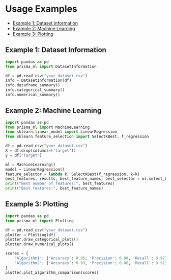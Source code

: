 # Usage Examples

- [Example 1: Dataset Information](#example-1-dataset-information)
- [Example 2: Machine Learning](#example-2-machine-learning)
- [Example 3: Plotting](#example-3-plotting)

## Example 1: Dataset Information

```python
import pandas as pd
from prisma_ml import DatasetInformation

df = pd.read_csv("your_dataset.csv")
info = DatasetInformation(df)
info.dataframe_summary()
info.categorical_summary()
info.numerical_summary()
```

## Example 2: Machine Learning

```python
import pandas as pd
from prisma_ml import MachineLearning
from sklearn.linear_model import LinearRegression
from sklearn.feature_selection import SelectKBest, f_regression

df = pd.read_csv("your_dataset.csv")
X = df.drop(columns=['target'])
y = df['target']

ml = MachineLearning()
model = LinearRegression()
feature_selector = lambda k: SelectKBest(f_regression, k=k)
best_features, results, best_feature_names, best_selector = ml.select_best_features(X, y, model, feature_selector)
print("Best number of features:", best_features)
print("Best features:", best_feature_names)
```

## Example 3: Plotting

```python
import pandas as pd
from prisma_ml import Plotting

df = pd.read_csv("your_dataset.csv")
plotter = Plotting(df)
plotter.draw_categorical_plots()
plotter.draw_numerical_plots()

scores = {
    'Algorithm1': {'Accuracy': 0.95, 'Precision': 0.90, 'Recall': 0.92},
    'Algorithm2': {'Accuracy': 0.93, 'Precision': 0.88, 'Recall': 0.91}
}
plotter.plot_algorithm_comparison(scores)
```
